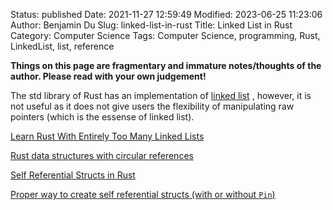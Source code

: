 Status: published
Date: 2021-11-27 12:59:49
Modified: 2023-06-25 11:23:06
Author: Benjamin Du
Slug: linked-list-in-rust
Title: Linked List in Rust
Category: Computer Science
Tags: Computer Science, programming, Rust, LinkedList, list, reference

**Things on this page are fragmentary and immature notes/thoughts of the author. Please read with your own judgement!**

The std library of Rust has an implementation of 
[linked list](https://doc.rust-lang.org/std/collections/struct.LinkedList.html)
,
however,
it is not useful 
as it does not give users the flexibility of manipulating raw pointers
(which is the essense of linked list).

[Learn Rust With Entirely Too Many Linked Lists](https://rust-unofficial.github.io/too-many-lists/)

[Rust data structures with circular references](https://eli.thegreenplace.net/2021/rust-data-structures-with-circular-references/)

[Self Referential Structs in Rust](https://dev.to/arunanshub/self-referential-structs-in-rust-33cm)

[Proper way to create self referential structs (with or without `Pin`)](https://users.rust-lang.org/t/proper-way-to-create-self-referential-structs-with-or-without-pin/65026)



